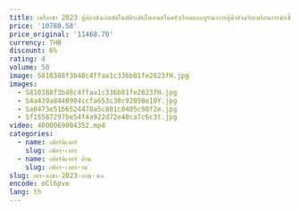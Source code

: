 ```yaml
---
title: เครื่องชา 2023 ตู้ห้องนั่งเล่นอัตโนมัติระดับไฮเอนด์ในครัวเรือนแบบบูรณาการตู้น้ําอัจฉริยะพร้อมการฆ่าเชื้อ
price: '10780.58'
price_original: '11468.70'
currency: THB
discount: 6%
rating: 4
volume: 50
image: S810388f3b48c4ffaa1c336b01fe2823fH.jpg
images:
  - S810388f3b48c4ffaa1c336b01fe2823fH.jpg
  - S4a439a8448904ccfa653c30c92050e10Y.jpg
  - Sa0473e51b6524478a5c801c0405c98f2e.jpg
  - Sf15587297be54f4a922d72e40ca7c6c3t.jpg
video: 4000069004352.mp4
categories:
  - name: เฟอร์นิเจอร์
    slug: เฟอร-เจอร
  - name: เฟอร์นิเจอร์ บ้าน
    slug: เฟอร-เจอร-าน
slug: เคร-องชา-2023-องน-งเล
encode: oCl6pve
lang: th
---
```

  